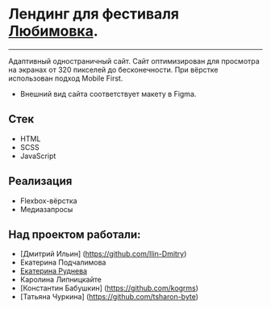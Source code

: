 # Лендинг для фестиваля [Любимовка](https://lubimovka.ru/).
***
Адаптивный одностраничный сайт. Сайт оптимизирован для просмотра на экранах от 320 пикселей до бесконечности. При вёрстке использован подход Mobile First.
+ Внешний вид сайта соответствует макету в Figma.
## Стек
+ HTML
+ SCSS
+ JavaScript
## Реализация
+ Flexbox-вёрстка
+ Медиазапросы
## Над проектом работали:
+ [Дмитрий Ильин] (https://github.com/Ilin-Dmitry)
+ Екатерина Подчалимова
+ [Екатерина Руднева](https://github.com/KetiRudneva)
+ Каролина Липницкайте
+ [Константин Бабушкин] (https://github.com/kogrms)
+ [Татьяна Чуркина] (https://github.com/tsharon-byte)
